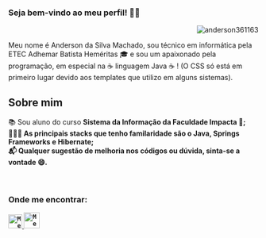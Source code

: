 ### Seja bem-vindo ao meu perfil! 👋🏾

<img align="right" src="https://github-readme-stats.vercel.app/api/top-langs/?username=anderson361163&hide=html&vue&theme=dracula" alt="anderson361163" />

<br>

Meu nome é Anderson da Silva Machado, sou técnico em informática pela ETEC Adhemar Batista Heméritas 🎓 e sou um apaixonado pela programação, em especial na ☕ linguagem Java ☕ ! (O CSS só está em primeiro lugar devido aos templates que utilizo em alguns sistemas).

## Sobre mim
📚 Sou aluno do curso <b>Sistema da Informação<b> da <b>Faculdade Impacta</b> 🎯; <br/> 
👨🏾‍💻 As principais stacks que tenho familaridade são o Java, Springs Frameworks e Hibernate;<br/>
📬 Qualquer sugestão de melhoria nos códigos ou dúvida, sinta-se a vontade 😄.<br/>
  <br/><br/>
     
### Onde me encontrar:

<a href="https://br.linkedin.com/in/anderson-machado368">
  <code><img alt="Meu linkedin" width="28" src="https://img.icons8.com/fluent/48/000000/linkedin.png" /></code>
</a>

<a href="mailto:anderson361163@gmail.com">
  <code><img alt="Meu e-mail" width="32" src="https://img.icons8.com/fluent/48/000000/gmail--v1.png" /></code>
</a>
 

